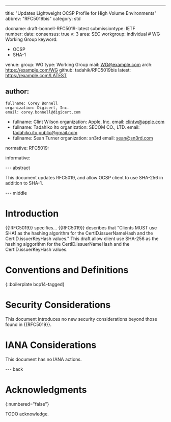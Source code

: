 ---
title: "Updates Lightweight OCSP Profile for High Volume Environments"
abbrev: "RFC5019bis"
category: std

docname: draft-bonnell-RFC5019-latest
submissiontype: IETF  
number:
date:
consensus: true
v: 3
area: SEC
workgroup: individual # WG Working Group
keyword:
 - OCSP
 - SHA-1

venue:
  group: WG
  type: Working Group
  mail: WG@example.com
  arch: https://example.com/WG
  github: tadahik/RFC5019bis
  latest: https://example.com/LATEST

author:
 -
    fullname: Corey Bonnell
    organization: Digicert, Inc.
    email: corey.bonnell@digicert.com
-
    fullname: Clint Wilson
    organization: Apple, Inc.
    email: clintw@apple.com
-
    fullname: Tadahiko Ito
    organization: SECOM CO., LTD.
    email: tadahiko.ito.public@gmail.com
-
    fullname: Sean Turner
    organization: sn3rd
    email: sean@sn3rd.com

normative:
  RFC5019:

informative:


--- abstract

This document updates RFC5019, and allow OCSP client to use SHA-256 in addition to SHA-1.

--- middle

# Introduction

{{!RFC5019}} specifies...
{{RFC5019}} describes that "Clients MUST use SHA1 as the hashing algorithm for the
CertID.issuerNameHash and the CertID.issuerKeyHash values."
This draft allow client use SHA-256 as the hashing alggorithm for the CertID.issuerNameHash and the CertID.issuerKeyHash values.


# Conventions and Definitions

{::boilerplate bcp14-tagged}



# Security Considerations

This document introduces no new security considerations beyond those found in {{RFC5019}}.


# IANA Considerations

This document has no IANA actions.


--- back

# Acknowledgments
{:numbered="false"}

TODO acknowledge.
